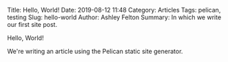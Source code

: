 Title: Hello, World!
Date: 2019-08-12 11:48
Category: Articles
Tags: pelican, testing
Slug: hello-world
Author: Ashley Felton
Summary: In which we write our first site post.

Hello, World!

We're writing an article using the Pelican static site generator.
